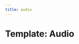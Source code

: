 ```yaml
---
title: audio
---
```


Template: Audio
======================================================================
